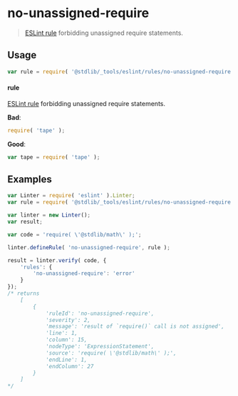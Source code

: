 # no-unassigned-require

> [ESLint rule][eslint-rules] forbidding unassigned require statements.

<section class="intro">

</section>

<!-- /.intro -->

<section class="usage">

## Usage

```javascript
var rule = require( '@stdlib/_tools/eslint/rules/no-unassigned-require' );
```

#### rule

[ESLint rule][eslint-rules] forbidding unassigned require statements.

**Bad**:

<!-- eslint-disable stdlib/no-unassigned-require -->

```javascript
require( 'tape' );
```

**Good**:

``` javascript 
var tape = require( 'tape' );
```

</section>

<!-- /.usage -->

<section class="examples">

## Examples

<!-- eslint no-undef: "error" -->

```javascript
var Linter = require( 'eslint' ).Linter;
var rule = require( '@stdlib/_tools/eslint/rules/no-unassigned-require' );

var linter = new Linter();
var result;

var code = 'require( \'@stdlib/math\' );';

linter.defineRule( 'no-unassigned-require', rule );

result = linter.verify( code, {
    'rules': {
        'no-unassigned-require': 'error'
    }
});
/* returns
    [
        {
            'ruleId': 'no-unassigned-require',
            'severity': 2,
            'message': 'result of `require()` call is not assigned',
            'line': 1,
            'column': 15,
            'nodeType': 'ExpressionStatement',
            'source': 'require( \'@stdlib/math\' );',
            'endLine': 1,
            'endColumn': 27
        }
    ]
*/
```

</section>

<!-- /.examples -->

<section class="links">

[eslint-rules]: https://eslint.org/docs/developer-guide/working-with-rules

</section>

<!-- /.links -->
